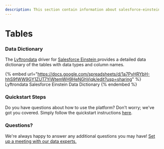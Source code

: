```yaml
---
description: This section contain information about salesforce-einstein connector tables information
---
```


# Tables

### Data Dictionary

The [Lyftrondata](https://www.lyftrondata.com/) driver for [Salesforce Einstein](https://www.lyftrondata.com/integration/salesforce-einstein/)[ ](https://www.lyftrondata.com/integration/salesforce-einstein/)provides a detailed data dictionary of the tables with data types and column names.

{% embed url="https://docs.google.com/spreadsheets/d/1a7PyHRYbH-hhS9fWW9GY1ZUT7YiWtemWH9HeNGhVjqk/edit?usp=sharing" %}
Lyftrondata Salesforce Einstein Data Dictionary
{% endembed %}

### Quickstart Steps

Do you have questions about how to use the platform? Don't worry; we've got you covered. Simply follow the quickstart instructions [here](../../../../quickstart-steps.md).

### Questions? <a href="#questions" id="questions"></a>

We're always happy to answer any additional questions you may have! [Set up a meeting with our data experts.](https://www.lyftrondata.com/book-a-meeting/)

